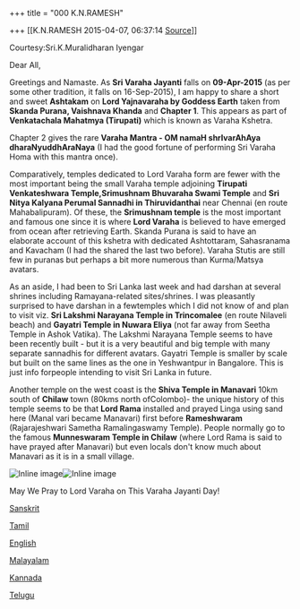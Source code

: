 +++
title = "000 K.N.RAMESH"

+++
[[K.N.RAMESH	2015-04-07, 06:37:14 [Source](https://groups.google.com/g/samskrita/c/fR139ghEoyM)]]



Courtesy:Sri.K.Muralidharan Iyengar  
  

Dear All,

  
  

  

Greetings and Namaste. As **Sri Varaha Jayanti** falls on **09-Apr-2015** (as per some other tradition, it falls on 16-Sep-2015), I am happy to share a short and sweet **Ashtakam** on **Lord Yajnavaraha by Goddess Earth** taken from **Skanda Purana, Vaishnava Khanda** and **Chapter 1**. This appears as part of **Venkatachala Mahatmya (Tirupati)** which is known as Varaha Kshetra.



Chapter 2 gives the rare **Varaha Mantra - OM namaH shrIvarAhAya dharaNyuddhAraNaya** (I had the good fortune of performing Sri Varaha Homa with this mantra once).



Comparatively, temples dedicated to Lord Varaha form are fewer with the most important being the small Varaha temple adjoining **Tirupati Venkateshwara Temple,Srimushnam Bhuvaraha Swami Temple** and **Sri Nitya Kalyana Perumal Sannadhi in Thiruvidanthai** near Chennai (en route Mahabalipuram). Of these, the **Srimushnam temple** is the most important and famous one since it is where **Lord Varaha** is believed to have emerged from ocean after retrieving Earth. Skanda Purana is said to have an elaborate account of this kshetra with dedicated Ashtottaram, Sahasranama and Kavacham (I had the shared the last two before). Varaha Stutis are still few in puranas but perhaps a bit more numerous than Kurma/Matsya avatars.

  
As an aside, I had been to Sri Lanka last week and had darshan at several shrines including Ramayana-related sites/shrines. I was pleasantly surprised to have darshan in a fewtemples which I did not know of and plan to visit viz. **Sri Lakshmi Narayana Temple in Trincomalee** (en route Nilaveli beach) and **Gayatri Temple in Nuwara Eliya** (not far away from Seetha Temple in Ashok Vatika). The Lakshmi Narayana Temple seems to have been recently built - but it is a very beautiful and big temple with many separate sannadhis for different avatars. Gayatri Temple is smaller by scale but built on the same lines as the one in Yeshwantpur in Bangalore. This is just info forpeople intending to visit Sri Lanka in future.

  
Another temple on the west coast is the **Shiva Temple in Manavari** 10km south of **Chilaw** town (80kms north ofColombo)- the unique history of this temple seems to be that **Lord Rama** installed and prayed Linga using sand here (Manal vari became Manavari) first before **Rameshwaram** (Rajarajeshwari Sametha Ramalingaswamy Temple). People normally go to the famous **Munneswaram Temple in Chilaw** (where Lord Rama is said to have prayed after Manavari) but even locals don't know much about Manavari as it is in a small village.

![Inline image](https://groups.google.com/group/samskrita/attach/a4b4f5bf137a03bd/datauri-file.jpeg?part=0.0.1&view=1)![Inline image](https://groups.google.com/group/samskrita/attach/a4b4f5bf137a03bd/datauri-file.jpeg?part=0.0.2&view=1)  
  

  
May We Pray to Lord Varaha on This Varaha Jayanti Day!



[Sanskrit](https://drive.google.com/file/d/0ByHsyol17T5Xbm9OVXQyclNucmc/view?usp=sharing)  

[Tamil](https://drive.google.com/file/d/0ByHsyol17T5XREZFSEd5VUo2UmM/view?usp=sharing)  

[English](https://drive.google.com/file/d/0ByHsyol17T5XWHBCeUg4bE5UdzlfU1dGT1l0MmZSbzBMWGJj/view?usp=sharing)  

[Malayalam](https://drive.google.com/file/d/0ByHsyol17T5XQy05dklxekJHRUczSGdLMzMyT2c0aHNiNWZV/view?usp=sharing)  

[Kannada](https://drive.google.com/file/d/0ByHsyol17T5XSlBVdF9CbjlsTHlJblNKLVl1XzhIZFRIbWp3/view?usp=sharing)  

[Telugu](https://drive.google.com/file/d/0ByHsyol17T5XZUtJbXktNGNObkNoZnZEY0oxcDhqYUsxZFZN/view?usp=sharing)  

